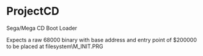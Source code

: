 # ProjectCD
Sega/Mega CD Boot Loader

Expects a raw 68000 binary with base address and entry point of $200000 to be placed at filesystem\M_INIT.PRG